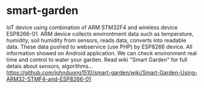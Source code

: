 # smart-garden
IoT device using combination of ARM STM32F4 and wireless device ESP8266-01. ARM device collects environtment data such as temperature, humidity, soil humidity from sensors, reads data, converts into readable data. These data pushed to webservice (use PHP) by ESP8266 device. All information showed on Android application. We can check environment real time and control to water your garden.
Read wiki "Smart Garden" for full detais about sensors, algorithms...
https://github.com/johnduong1510/smart-garden/wiki/Smart-Garden-Using-ARM32-STMF4-and-ESP8266-01
